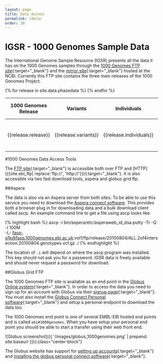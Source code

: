 ```yaml
---
layout: page
title: Data Access
permalink: /data/
order: 10
---
```

# IGSR - 1000 Genomes Sample Data

The International Genome Sample Resource (IGSR) presents all the data it has on the 1000 Genomes samples through the [1000 Genomes FTP site]({{site.ebi_ftp}}){:target="_blank"} and the [mirror site]({{site.ncbi_ftp}}){:target="_blank"} hosted at the NCBI. Currently this FTP site contains the three main releases of the 1000 Genomes Project. 

<table class='table table-striped'>
  <thead>
    <tr>
      <th>1000 Genomes Release</th>
      <th>Variants</th>
      <th>Individuals</th>
      <th>Populations</th>
      <th>VCF</th>
      <th>Sequence and Alignments</th>
      <th>Supporting Data</th>
    </tr>
  </thead>
  <tbody>
    {% for release in site.data.phasedata %}
    <tr>
      <td>{{release.release}}</td>
      <td>{{release.variants}}</td>
      <td>{{release.individuals}}</td>
      <td>{{release.populations}}</td>
      <td><a href='{{release.vcf}}' target="_blank">VCF</a></td>
      <td><a href='{{release.seq}}' target="_blank">Alignments</a></td>
      <td>{% if release.supporting %}<a href='{{release.supporting}}' target="_blank">Supporting Data</a>{% else %} - {% endif %}</td>
    </tr>
    {% endfor %}
  </tbody>
</table>

#1000 Genomes Data Access Tools

The [FTP site](ftp://ftp.1000genomes.ebi.ac.uk/vol1/ftp/){:target="_blank"} is accessible both over FTP and [HTTP]({{site.ebi_ftp| replace:'ftp://', 'http://'}}){:target="_blank"}. It is also accessible via two fast download tools, aspera and globus grid ftp.

##Aspera

The data is also via an Aspera server from both sites. To be able to use this service you need to download the [Aspera connect software](http://asperasoft.com/software/transfer-clients/connect-web-browser-plug-in/). This provides both a browser plug in for downloading data and a bulk download client called ascp. An example command line to get a file using ascp looks like:

{% highlight bash %}
ascp -i bin/aspera/etc/asperaweb_id_dsa.putty -Tr -Q -l 100M \
-L- fasp-g1k@fasp.1000genomes.ebi.ac.uk:vol1/ftp/release/20100804/ALL.2of4intersection.20100804.genotypes.vcf.gz ./
{% endhighlight %}

The location of ``-i`` will depend on where the ascp program was installed. This key should not ask you for a password. IGSR data is freely available and should never request a password for download.

##Globus Grid FTP

The 1000 Genomes FTP site is available as an end point in the [Globus Online system](https://www.globus.org/){:target="_blank"}. In order to access the data you need to sign up for an account with Globus via their [signup page](https://www.globus.org/SignUp){:target="_blank"}. You must also install the [Globus Connect Personal software](https://support.globus.org/entries/24044351){:target="_blank"} and setup a personal endpoint to download the data too.

The 1000 Genomes end point is one of several EMBL-EBI hosted end points and is called ``ebi#1000genomes``. When you have setup your personal end point you should be able to start a transfer using their web front end.

![Globus screenshot]({{ '/images/globus_1000genomes.png' | prepend: site.baseurl }}){:class="center-block"}

The Globus website has support for [setting up accounts](https://support.globus.org/entries/23583857-Sign-Up-and-Transfer-Files-with-Globus-Online){:target="_blank"} and [installing the globus personal connect software](https://support.globus.org/forums/22130516-Globus-Connect-Personal){:target="_blank"}.